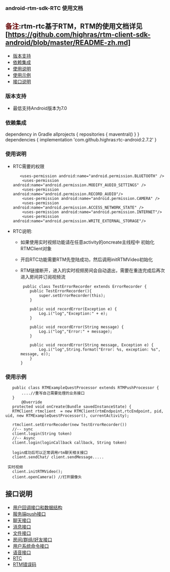### android-rtm-sdk-RTC 使用文档
## <font color="#660000">备注</font>:rtm-rtc基于RTM，RTM的使用文档详见[https://github.com/highras/rtm-client-sdk-android/blob/master/README-zh.md]

- [版本支持](#版本支持)
- [依赖集成](#依赖集成)
- [使用说明](#使用说明)
- [使用示例](#使用示例)
- [接口说明](#接口说明)

### 版本支持
- 最低支持Android版本为7.0

### 依赖集成
 dependency in Gradle
    allprojects {
            repositories {
                maventral()
            }
        }
    dependencies {
        implementation 'com.github.highras:rtc-android:2.7.2'
    }
### 使用说明
- RTC需要的权限
  ~~~
     <uses-permission android:name="android.permission.BLUETOOTH" />
      <uses-permission android:name="android.permission.MODIFY_AUDIO_SETTINGS" />
      <uses-permission android:name="android.permission.RECORD_AUDIO"/>
      <uses-permission android:name="android.permission.CAMERA" />
      <uses-permission android:name="android.permission.ACCESS_NETWORK_STATE" />
      <uses-permission android:name="android.permission.INTERNET"/>
      <uses-permission android:name="android.permission.WRITE_EXTERNAL_STORAGE"/>
    ~~~
  
- RTC说明:
  - 如果使用实时视频功能请在任意activity的oncreate主线程中 初始化RTMClient对象
  - 开启RTC功能需要RTM先登陆成功，然后调用initRTMVideo初始化
  - RTM链接断开，进入的实时视频房间会自动退出，需要在重连完成后再次进入房间并订阅视频流
  
    ~~~
     public class TestErrorRecorder extends ErrorRecorder {
        public TestErrorRecorder(){
            super.setErrorRecorder(this);
        }
    
        public void recordError(Exception e) {
            Log.i("log","Exception:" + e);
        }
    
        public void recordError(String message) {
            Log.i("log","Error:" + message);
        }
    
        public void recordError(String message, Exception e) {
            Log.i("log",String.format("Error: %s, exception: %s", message, e));
        }
    }
    ~~~

### 使用示例
 ~~~
    public class RTMExampleQuestProcessor extends RTMPushProcessor {
        ....//重写自己需要处理的业务接口
    }
        @Override
    protected void onCreate(Bundle savedInstanceState) {
    RTMClient rtmclient  = new RTMClient(rtmEndpoint,rtcEndpoint, pid, uid, new RTMExampleQuestProcessor(), currentActivity);
    
    rtmclient.setErrorRecoder(new TestErrorRecorder())
    //-- sync
    client.login(String token)
    //-- Async
    client.login(loginCallback callback, String token)
    
    login成功后可以正常调用rtm聊天相关接口
    client.sendChat/ client.sendMessage.....

  实时视频
    client.initRTMVideo();
    client.openCamera() //打开摄像头
~~~

##  接口说明
- [用户回调接口和数据结构](doc-zh/RTMUserInterface.md)
- [服务端push接口](doc-zh/RTMPush.md)
- [聊天接口](doc-zh/RTMChat.md)
- [消息接口](doc-zh/RTMessage.md)
- [文件接口](doc-zh/RTMFile.md)
- [房间/群组/好友接口](doc-zh/RTMRelationship.md)
- [用户系统命令接口](doc-zh/RTMUserSystem.md)
- [语音接口](doc-zh/RTMAudio.md)
- [RTC](doc-zh/RTC.md)
- [RTM错误码](doc-zh/ErrorCode.md)
